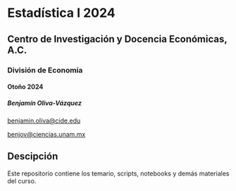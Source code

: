 # Estadística I 2024
## Centro de Investigación y Docencia Económicas, A.C.
### División de Economía 
#### Otoño 2024

##### Benjamín Oliva-Vázquez 

benjamin.oliva@cide.edu

benjov@ciencias.unam.mx

## Descipción

Este repositorio contiene los temario, scripts, notebooks y demás materiales del curso.

